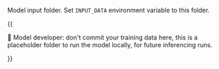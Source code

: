 Model input folder. Set `INPUT_DATA` environment variable to this folder.

{{

:pushpin: Model developer: don't commit your training data here, this is a
placeholder folder to run the model locally, for future inferencing runs.

}}
